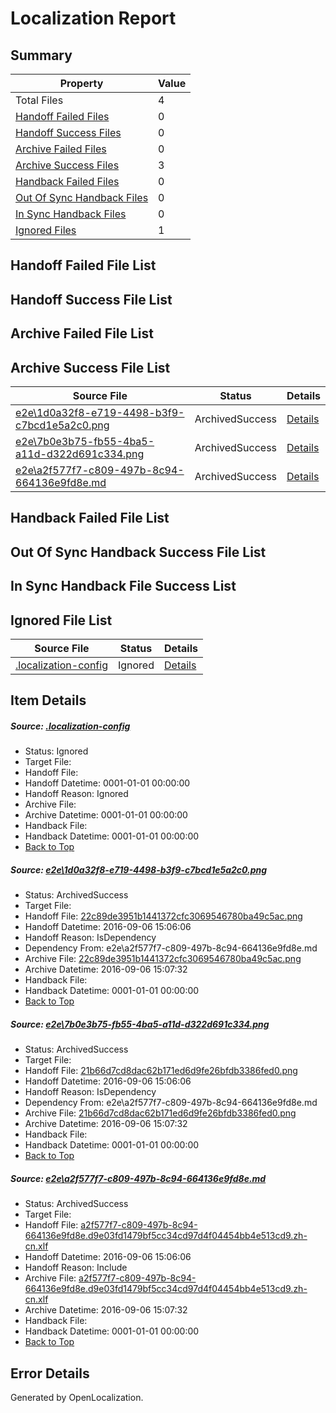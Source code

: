 # <a name='report-top'></a> Localization Report

## Summary
 Property | Value 
 -------- | ----- 
 Total Files | 4
[ Handoff Failed Files ](#handoff-failed-list)| 0
[ Handoff Success Files ](#handoff-success-list)| 0
[ Archive Failed Files ](#archive-failed-list)| 0
[ Archive Success Files ](#archive-success-list)| 3
[ Handback Failed Files ](#handback-failed-list)| 0
[ Out Of Sync Handback Files ](#outofsync-handback-success-list)| 0
[ In Sync Handback Files ](#insync-handback-success-list)| 0
[ Ignored Files ](#ignored-list)| 1

## <a name='handoff-failed-list'></a> Handoff Failed File List

## <a name='handoff-success-list'></a> Handoff Success File List

## <a name='archive-failed-list'></a> Archive Failed File List

## <a name='archive-success-list'></a> Archive Success File List
 Source File | Status | Details 
 ----------- | ------ | ------- 
 [e2e\1d0a32f8-e719-4498-b3f9-c7bcd1e5a2c0.png](https://github.com/OpenLocalizationTestOrg/ol-test0/blob/056b972bce379331ad46e2de8a02dfde53647456/e2e/1d0a32f8-e719-4498-b3f9-c7bcd1e5a2c0.png) | ArchivedSuccess | [Details](#22c89de3951b1441372cfc3069546780ba49c5ac1)
 [e2e\7b0e3b75-fb55-4ba5-a11d-d322d691c334.png](https://github.com/OpenLocalizationTestOrg/ol-test0/blob/056b972bce379331ad46e2de8a02dfde53647456/e2e/7b0e3b75-fb55-4ba5-a11d-d322d691c334.png) | ArchivedSuccess | [Details](#21b66d7cd8dac62b171ed6d9fe26bfdb3386fed02)
 [e2e\a2f577f7-c809-497b-8c94-664136e9fd8e.md](https://github.com/OpenLocalizationTestOrg/ol-test0/blob/056b972bce379331ad46e2de8a02dfde53647456/e2e/a2f577f7-c809-497b-8c94-664136e9fd8e.md) | ArchivedSuccess | [Details](#8bea1d9936dbc04b7a9654620b169eb69517295e3)

## <a name='handback-failed-list'></a> Handback Failed File List

## <a name='outofsync-handback-success-list'></a> Out Of Sync Handback Success File List

## <a name='insync-handback-success-list'></a> In Sync Handback File Success List

## <a name='ignored-list'></a> Ignored File List
 Source File | Status | Details 
 ----------- | ------ | ------- 
 [.localization-config](https://github.com/OpenLocalizationTestOrg/ol-test0/blob/056b972bce379331ad46e2de8a02dfde53647456/.localization-config) | Ignored | [Details](#3d4f252ac210baf56311d7e97dcc2db10974dbd20)

## Item Details
##### <a name='3d4f252ac210baf56311d7e97dcc2db10974dbd20'></a> Source: [.localization-config](https://github.com/OpenLocalizationTestOrg/ol-test0/blob/056b972bce379331ad46e2de8a02dfde53647456/.localization-config)
* Status: Ignored
* Target File: 
* Handoff File: 
* Handoff Datetime: 0001-01-01 00:00:00
* Handoff Reason: Ignored
* Archive File: 
* Archive Datetime: 0001-01-01 00:00:00
* Handback File: 
* Handback Datetime: 0001-01-01 00:00:00
* [Back to Top](#report-top)

##### <a name='22c89de3951b1441372cfc3069546780ba49c5ac1'></a> Source: [e2e\1d0a32f8-e719-4498-b3f9-c7bcd1e5a2c0.png](https://github.com/OpenLocalizationTestOrg/ol-test0/blob/056b972bce379331ad46e2de8a02dfde53647456/e2e/1d0a32f8-e719-4498-b3f9-c7bcd1e5a2c0.png)
* Status: ArchivedSuccess
* Target File: 
* Handoff File: [22c89de3951b1441372cfc3069546780ba49c5ac.png](https://github.com/OpenLocalizationTestOrg/ol-test0-handoff/blob/b52f449f8936a722a48ef05fa2e9057b8f0e1dc7/ol-handoff/OpenLocalizationTestOrg/ol-test0-zhcn/ci/ht/22c89de3951b1441372cfc3069546780ba49c5ac.png)
* Handoff Datetime: 2016-09-06 15:06:06
* Handoff Reason: IsDependency
* Dependency From: e2e\a2f577f7-c809-497b-8c94-664136e9fd8e.md
* Archive File: [22c89de3951b1441372cfc3069546780ba49c5ac.png](https://github.com/OpenLocalizationTestOrg/ol-test0-handoff/blob/cba4fefd2b5426a0520ef7ea66916d37aa06e38f/ol-archive/OpenLocalizationTestOrg/ol-test0-zhcn/ci/ht/22c89de3951b1441372cfc3069546780ba49c5ac.png)
* Archive Datetime: 2016-09-06 15:07:32
* Handback File: 
* Handback Datetime: 0001-01-01 00:00:00
* [Back to Top](#report-top)

##### <a name='21b66d7cd8dac62b171ed6d9fe26bfdb3386fed02'></a> Source: [e2e\7b0e3b75-fb55-4ba5-a11d-d322d691c334.png](https://github.com/OpenLocalizationTestOrg/ol-test0/blob/056b972bce379331ad46e2de8a02dfde53647456/e2e/7b0e3b75-fb55-4ba5-a11d-d322d691c334.png)
* Status: ArchivedSuccess
* Target File: 
* Handoff File: [21b66d7cd8dac62b171ed6d9fe26bfdb3386fed0.png](https://github.com/OpenLocalizationTestOrg/ol-test0-handoff/blob/b52f449f8936a722a48ef05fa2e9057b8f0e1dc7/ol-handoff/OpenLocalizationTestOrg/ol-test0-zhcn/ci/ht/21b66d7cd8dac62b171ed6d9fe26bfdb3386fed0.png)
* Handoff Datetime: 2016-09-06 15:06:06
* Handoff Reason: IsDependency
* Dependency From: e2e\a2f577f7-c809-497b-8c94-664136e9fd8e.md
* Archive File: [21b66d7cd8dac62b171ed6d9fe26bfdb3386fed0.png](https://github.com/OpenLocalizationTestOrg/ol-test0-handoff/blob/cba4fefd2b5426a0520ef7ea66916d37aa06e38f/ol-archive/OpenLocalizationTestOrg/ol-test0-zhcn/ci/ht/21b66d7cd8dac62b171ed6d9fe26bfdb3386fed0.png)
* Archive Datetime: 2016-09-06 15:07:32
* Handback File: 
* Handback Datetime: 0001-01-01 00:00:00
* [Back to Top](#report-top)

##### <a name='8bea1d9936dbc04b7a9654620b169eb69517295e3'></a> Source: [e2e\a2f577f7-c809-497b-8c94-664136e9fd8e.md](https://github.com/OpenLocalizationTestOrg/ol-test0/blob/056b972bce379331ad46e2de8a02dfde53647456/e2e/a2f577f7-c809-497b-8c94-664136e9fd8e.md)
* Status: ArchivedSuccess
* Target File: 
* Handoff File: [a2f577f7-c809-497b-8c94-664136e9fd8e.d9e03fd1479bf5cc34cd97d4f04454bb4e513cd9.zh-cn.xlf](https://github.com/OpenLocalizationTestOrg/ol-test0-handoff/blob/b52f449f8936a722a48ef05fa2e9057b8f0e1dc7/ol-handoff/OpenLocalizationTestOrg/ol-test0-zhcn/ci/ht/a2f577f7-c809-497b-8c94-664136e9fd8e.d9e03fd1479bf5cc34cd97d4f04454bb4e513cd9.zh-cn.xlf)
* Handoff Datetime: 2016-09-06 15:06:06
* Handoff Reason: Include
* Archive File: [a2f577f7-c809-497b-8c94-664136e9fd8e.d9e03fd1479bf5cc34cd97d4f04454bb4e513cd9.zh-cn.xlf](https://github.com/OpenLocalizationTestOrg/ol-test0-handoff/blob/cba4fefd2b5426a0520ef7ea66916d37aa06e38f/ol-archive/OpenLocalizationTestOrg/ol-test0-zhcn/ci/ht/a2f577f7-c809-497b-8c94-664136e9fd8e.d9e03fd1479bf5cc34cd97d4f04454bb4e513cd9.zh-cn.xlf)
* Archive Datetime: 2016-09-06 15:07:32
* Handback File: 
* Handback Datetime: 0001-01-01 00:00:00
* [Back to Top](#report-top)


## Error Details

Generated by OpenLocalization.
